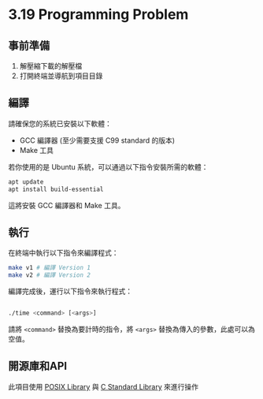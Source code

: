 # 3.19 Programming Problem

## 事前準備

1. 解壓縮下載的解壓檔
2. 打開終端並導航到項目目錄

## 編譯

請確保您的系統已安裝以下軟體：

- GCC 編譯器 (至少需要支援 C99 standard 的版本)
- Make 工具

若你使用的是 Ubuntu 系統，可以通過以下指令安裝所需的軟體：

```bash
apt update
apt install build-essential
```

這將安裝 GCC 編譯器和 Make 工具。

## 執行

在終端中執行以下指令來編譯程式：

```bash
make v1 # 編譯 Version 1
make v2 # 編譯 Version 2
```

編譯完成後，運行以下指令來執行程式：

```bash

./time <command> [<args>]
```

請將 `<command>` 替換為要計時的指令，將 `<args>` 替換為傳入的參數，此處可以為空值。

## 開源庫和API

此項目使用 [POSIX Library](https://pubs.opengroup.org/onlinepubs/9799919799/) 與 [C Standard Library](https://en.cppreference.com/w/c) 來進行操作
